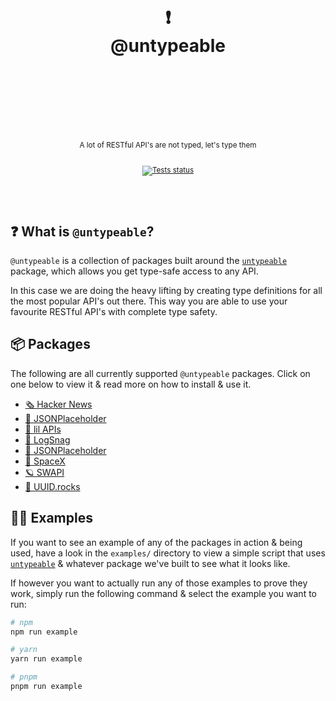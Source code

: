 <div align="center">
  <h1>
    <br/>
    <br/>
    ❗️
    <br />
    @untypeable
    <br />
    <br />
    <br />
    <br />
  </h1>
  <sup>
    <br />
    A lot of RESTful API's are not typed, let's type them</em>
    <br />
    <br />
  
[![Tests status](https://img.shields.io/github/actions/workflow/status/nurodev/untypeable/test.yml?branch=main&label=%20&logo=github&logoColor=white&style=for-the-badge)](https://github.com/nurodev/untypeable/actions/workflows/test.yml)

  </sup>
  <br />
  <br />
</div>

## ❓ What is `@untypeable`?

`@untypeable` is a collection of packages built around the [`untypeable`](https://github.com/total-typescript/untypeable) package, which allows you get type-safe access to any API.

In this case we are doing the heavy lifting by creating type definitions for all the most popular API's out there. This way you are able to use your favourite RESTful API's with complete type safety.

## 📦 Packages

The following are all currently supported `@untypeable` packages. Click on one below to view it & read more on how to install & use it.

- [🗞️ Hacker News](packages/hackernews)
- [🗿 JSONPlaceholder](packages/jsonplaceholder)
- [🤏 lil APIs](packages/lil.apis)
- [📱 LogSnag](packages/logsnag)
- [🗿 JSONPlaceholder](packages/jsonplaceholder)
- [🚀 SpaceX](packages/spacex)
- [🪐 SWAPI](packages/swapi)
- [🔢 UUID.rocks](packages/uuid.rocks)

## 🏃‍♂️ Examples

If you want to see an example of any of the packages in action & being used, have a look in the `examples/` directory to view a simple script that uses [`untypeable`](https://github.com/total-typescript/untypeable) & whatever package we've built to see what it looks like.

If however you want to actually run any of those examples to prove they work, simply run the following command & select the example you want to run:

```bash
# npm
npm run example

# yarn
yarn run example

# pnpm
pnpm run example
```
